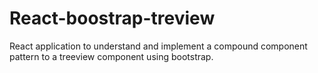 # React-boostrap-treview

React application to understand and implement a compound component pattern to a treeview component using bootstrap.
